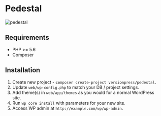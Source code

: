 # Pedestal

![pedestal](https://cloud.githubusercontent.com/assets/703215/15011803/1a3d7ad6-11f4-11e6-84d8-8e4f334d9981.png)

## Requirements

* PHP >= 5.6
* Composer

## Installation

1. Create new project - `composer create-project versionpress/pedestal`.
2. Update `web/wp-config.php` to match your DB / project settings.
3. Add theme(s) in `web/app/themes` as you would for a normal WordPress site.
4. Run `wp core install` with parameters for your new site.
5. Access WP admin at `http://example.com/wp/wp-admin`.